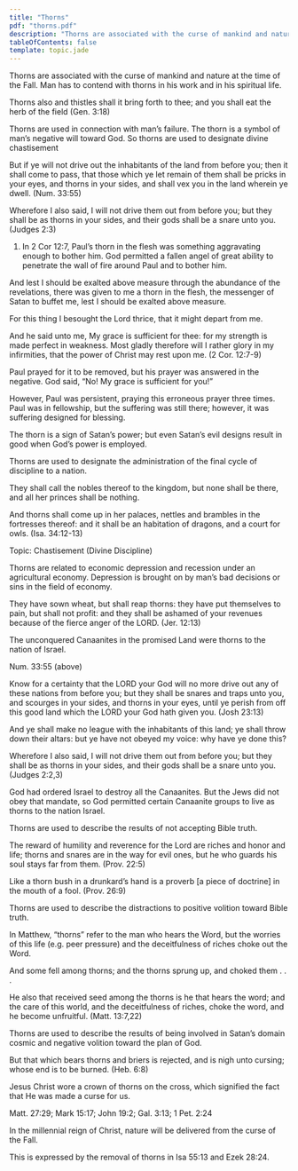 ```yaml
---
title: "Thorns"
pdf: "thorns.pdf"
description: "Thorns are associated with the curse of mankind and nature at the time of the Fall. Man has to contend with thorns in his work and in his spiritual life."
tableOfContents: false
template: topic.jade
---
```


Thorns are associated with the curse of mankind and nature at the time
of the Fall. Man has to contend with thorns in his work and in his
spiritual life.

Thorns also and thistles shall it bring forth to thee; and you shall eat
the herb of the field (Gen. 3:18)

Thorns are used in connection with man’s failure. The thorn is a symbol
of man’s negative will toward God. So thorns are used to designate
divine chastisement

But if ye will not drive out the inhabitants of the land from before
you; then it shall come to pass, that those which ye let remain of them
shall be pricks in your eyes, and thorns in your sides, and shall vex
you in the land wherein ye dwell. (Num. 33:55)

Wherefore I also said, I will not drive them out from before you; but
they shall be as thorns in your sides, and their gods shall be a snare
unto you. (Judges 2:3)

1. In 2 Cor 12:7, Paul’s thorn in the flesh was something aggravating
enough to bother him. God permitted a fallen angel of great ability to
penetrate the wall of fire around Paul and to bother him.

And lest I should be exalted above measure through the abundance of the
revelations, there was given to me a thorn in the flesh, the messenger
of Satan to buffet me, lest I should be exalted above measure.

For this thing I besought the Lord thrice, that it might depart from me.

And he said unto me, My grace is sufficient for thee: for my strength is
made perfect in weakness. Most gladly therefore will I rather glory in
my infirmities, that the power of Christ may rest upon me. (2 Cor.
12:7-9)

Paul prayed for it to be removed, but his prayer was answered in the
negative. God said, “No! My grace is sufficient for you!”

However, Paul was persistent, praying this erroneous prayer three times.
Paul was in fellowship, but the suffering was still there; however, it
was suffering designed for blessing.

The thorn is a sign of Satan’s power; but even Satan’s evil designs
result in good when God’s power is employed.

Thorns are used to designate the administration of the final cycle of
discipline to a nation.

They shall call the nobles thereof to the kingdom, but none shall be
there, and all her princes shall be nothing.

And thorns shall come up in her palaces, nettles and brambles in the
fortresses thereof: and it shall be an habitation of dragons, and a
court for owls. (Isa. 34:12-13)

Topic: Chastisement (Divine Discipline)

Thorns are related to economic depression and recession under an
agricultural economy. Depression is brought on by man’s bad decisions or
sins in the field of economy.

They have sown wheat, but shall reap thorns: they have put themselves to
pain, but shall not profit: and they shall be ashamed of your revenues
because of the fierce anger of the LORD. (Jer. 12:13)

The unconquered Canaanites in the promised Land were thorns to the
nation of Israel.

Num. 33:55 (above)

Know for a certainty that the LORD your God will no more drive out any
of these nations from before you; but they shall be snares and traps
unto you, and scourges in your sides, and thorns in your eyes, until ye
perish from off this good land which the LORD your God hath given you.
(Josh 23:13)

And ye shall make no league with the inhabitants of this land; ye shall
throw down their altars: but ye have not obeyed my voice: why have ye
done this?

Wherefore I also said, I will not drive them out from before you; but
they shall be as thorns in your sides, and their gods shall be a snare
unto you. (Judges 2:2,3)

God had ordered Israel to destroy all the Canaanites. But the Jews did
not obey that mandate, so God permitted certain Canaanite groups to live
as thorns to the nation Israel.

Thorns are used to describe the results of not accepting Bible truth.

The reward of humility and reverence for the Lord are riches and honor
and life; thorns and snares are in the way for evil ones, but he who
guards his soul stays far from them. (Prov. 22:5)

Like a thorn bush in a drunkard’s hand is a proverb [a piece of
doctrine] in the mouth of a fool. (Prov. 26:9)

Thorns are used to describe the distractions to positive volition toward
Bible truth.

In Matthew, “thorns” refer to the man who hears the Word, but the
worries of this life (e.g. peer pressure) and the deceitfulness of
riches choke out the Word.

And some fell among thorns; and the thorns sprung up, and choked them .
. .

He also that received seed among the thorns is he that hears the word;
and the care of this world, and the deceitfulness of riches, choke the
word, and he become unfruitful. (Matt. 13:7,22)

Thorns are used to describe the results of being involved in Satan’s
domain cosmic and negative volition toward the plan of God.

But that which bears thorns and briers is rejected, and is nigh unto
cursing; whose end is to be burned. (Heb. 6:8)

Jesus Christ wore a crown of thorns on the cross, which signified the
fact that He was made a curse for us.

Matt. 27:29; Mark 15:17; John 19:2; Gal. 3:13; 1 Pet. 2:24

In the millennial reign of Christ, nature will be delivered from the
curse of the Fall.

This is expressed by the removal of thorns in Isa 55:13 and Ezek 28:24.

